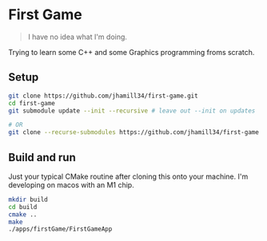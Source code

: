 # First Game

> I have no idea what I'm doing. 

Trying to learn some C++ and some Graphics programming froms scratch. 

## Setup 

```bash 
git clone https://github.com/jhamill34/first-game.git
cd first-game
git submodule update --init --recursive # leave out --init on updates

# OR
git clone --recurse-submodules https://github.com/jhamill34/first-game.git
```

## Build and run 

Just your typical CMake routine after cloning this onto your machine. I'm developing on 
macos with an M1 chip. 

```bash
mkdir build 
cd build 
cmake ..
make 
./apps/firstGame/FirstGameApp
```



